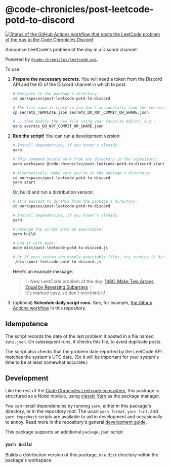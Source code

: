 # @code-chronicles/post-leetcode-potd-to-discord

[![Status of the GitHub Actions workflow that posts the LeetCode problem of the day to the Code Chronicles Discord](https://github.com/code-chronicles-code/leetcode-curriculum/actions/workflows/post-leetcode-potd-to-discord.yml/badge.svg)](https://github.com/code-chronicles-code/leetcode-curriculum/actions/workflows/post-leetcode-potd-to-discord.yml)

Announce LeetCode's problem of the day in a Discord channel!

Powered by [`@code-chronicles/leetcode-api`](../leetcode-api/).

To use:

1. **Prepare the necessary secrets.** You will need a token from the Discord API and the ID of the Discord channel in which to post.

   ```sh
   # Navigate to the package's directory:
   cd workspaces/post-leetcode-potd-to-discord

   # The file name is scary so you don't accidentally leak the secrets:
   cp secrets_TEMPLATE.json secrets_DO_NOT_COMMIT_OR_SHARE.json

   # ...then modify the new file using your favorite editor, e.g.:
   nano secrets_DO_NOT_COMMIT_OR_SHARE.json
   ```

2. **Run the script!** You can run a development version:

   ```sh
   # Install dependencies, if you haven't already:
   yarn

   # This command should work from any directory in the repository:
   yarn workspace @code-chronicles/post-leetcode-potd-to-discord start

   # Alternatively, make sure you're in the package's directory:
   cd workspaces/post-leetcode-potd-to-discord
   yarn start
   ```

   Or, build and run a distribution version:

   ```sh
   # It's easiest to do this from the package's directory:
   cd workspaces/post-leetcode-potd-to-discord

   # Install dependencies, if you haven't already:
   yarn

   # Package the script into an executable:
   yarn build

   # Run it with Node!
   node dist/post-leetcode-potd-to-discord.js

   # Or if your system can handle executable files, try running it directly:
   ./dist/post-leetcode-potd-to-discord.js
   ```

   Here's an example message:

   <!-- prettier-ignore-start -->
   <!-- The two spaces at the end of the next line are intentional and necessary for rendering a single line break. -->

   > ✨ New LeetCode problem of the day: [1460. Make Two Arrays Equal by Reversing Subarrays](https://leetcode.com/problems/make-two-arrays-equal-by-reversing-subarrays/) ✨  
   > It's marked easy, so don't overthink it!

   <!-- prettier-ignore-end -->

3. (optional) **Schedule daily script runs.** See, for example, [the Github Actions workflow](../../.github/workflows/post-leetcode-potd-to-discord.yml) in this repository.

## Idempotence

The script records the date of the last problem it posted in a file named `data.json`. On subsequent runs, it checks this file, to avoid duplicate posts.

The script also checks that the problem date reported by the LeetCode API matches the system's UTC date. (So it will be important for your system's time to be at least somewhat accurate.)

## Development

Like the rest of the [Code Chronicles Leetcode ecosystem](../../), this package is structured as a Node module, using [classic Yarn](https://classic.yarnpkg.com/) as the package manager.

You can install dependencies by running `yarn`, either in this package's directory, or in the repository root. The usual `yarn format`, `yarn lint`, and `yarn typecheck` scripts are available to aid in development and occasionally to annoy. Read more in the repository's general [development guide](../../DEVELOPMENT.md).

This package supports an additional `package.json` script:

### `yarn build`

Builds a distribution version of this package, in a `dist` directory within the package's workspace.
